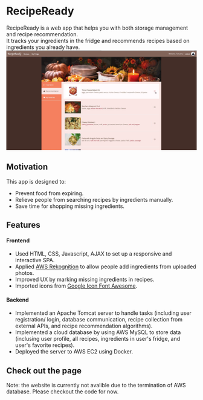 # RecipeReady

RecipeReady is a web app that helps you with both storage management and recipe recommendation. <br />
It tracks your ingredients in the fridge and recommends recipes based on ingredients you already have.
<img src="https://github.com/qianhuiwei/RecipeReady/blob/master/pageDemo.png" width="900"/>

## Motivation
This app is designed to: 
* Prevent food from expiring.
* Relieve people from searching recipes by ingredients manually.
* Save time for shopping missing ingredients.
                                                                                                                                                                            
## Features
#### Frontend
* Used HTML, CSS, Javascript, AJAX to set up a responsive and interactive SPA.
* Applied [AWS Rekognition](https://aws.amazon.com/rekognition/?nc1=h_ls) to allow people add ingredients from uploaded photos.
* Improved UX by marking missing ingredients in recipes.
* Imported icons from [Google Icon Font Awesome](https://fontawesome.com/v5.15/icons/google).

#### Backend
* Implemented an Apache Tomcat server to handle tasks (including user registration/ login, database communication, recipe collection from external APIs, and recipe recommendation algorithms).
* Implemented a cloud database by using AWS MySQL to store data (inclusing user profile, all recipes, ingredients in user's fridge, and user's favorite recipes).
* Deployed the server to AWS EC2 using Docker.

## Check out the page
Note: the website is currently not avalible due to the termination of AWS database. Please checkout the code for now. <br />

